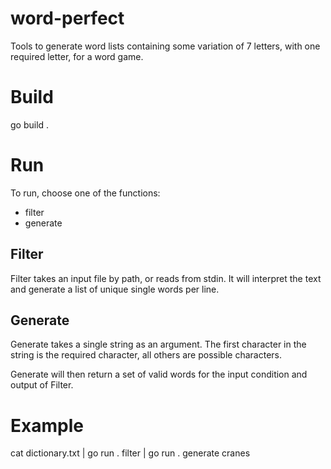 # word-perfect
Tools to generate word lists containing some variation of 7 letters, with one required letter, for a word game.

# Build

go build .


# Run
To run, choose one of the functions: 
* filter
* generate

## Filter
Filter takes an input file by path, or reads from stdin. It will interpret the text and generate a list of unique single words per line.

## Generate
Generate takes a single string as an argument. The first character in the string is the required character, all others are possible characters.

Generate will then return a set of valid words for the input condition and output of Filter.

# Example

cat dictionary.txt | go run . filter | go run . generate cranes

